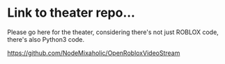 # Link to theater repo...
Please go here for the theater, considering there's not just ROBLOX code, there's also Python3 code.

https://github.com/NodeMixaholic/OpenRobloxVideoStream